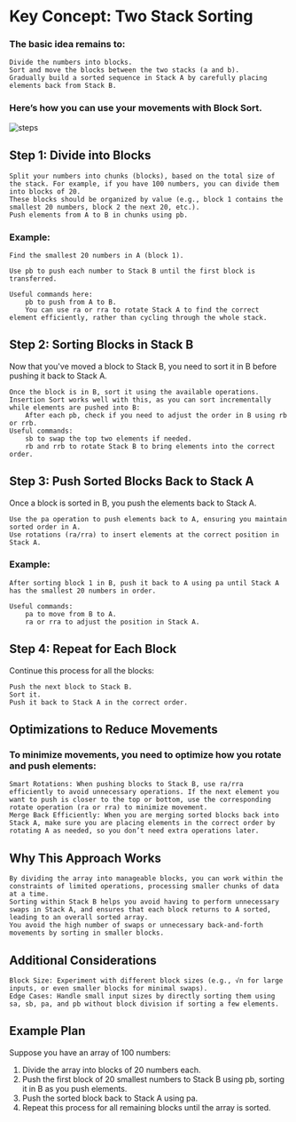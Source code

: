 # Key Concept: Two Stack Sorting

### The basic idea remains to:

    Divide the numbers into blocks.
    Sort and move the blocks between the two stacks (a and b).
    Gradually build a sorted sequence in Stack A by carefully placing elements back from Stack B.

### Here’s how you can use your movements with Block Sort.

![steps](assets/napkin-selectiom.png "napkin scheme 1")


## Step 1: Divide into Blocks

    Split your numbers into chunks (blocks), based on the total size of the stack. For example, if you have 100 numbers, you can divide them into blocks of 20.
    These blocks should be organized by value (e.g., block 1 contains the smallest 20 numbers, block 2 the next 20, etc.).
    Push elements from A to B in chunks using pb.

### Example:

    Find the smallest 20 numbers in A (block 1).

    Use pb to push each number to Stack B until the first block is transferred.

    Useful commands here:
        pb to push from A to B.
        You can use ra or rra to rotate Stack A to find the correct element efficiently, rather than cycling through the whole stack.

## Step 2: Sorting Blocks in Stack B

Now that you've moved a block to Stack B, you need to sort it in B before pushing it back to Stack A.

    Once the block is in B, sort it using the available operations.
    Insertion Sort works well with this, as you can sort incrementally while elements are pushed into B:
        After each pb, check if you need to adjust the order in B using rb or rrb.
    Useful commands:
        sb to swap the top two elements if needed.
        rb and rrb to rotate Stack B to bring elements into the correct order.

## Step 3: Push Sorted Blocks Back to Stack A

Once a block is sorted in B, you push the elements back to Stack A.

    Use the pa operation to push elements back to A, ensuring you maintain sorted order in A.
    Use rotations (ra/rra) to insert elements at the correct position in Stack A.

### Example:

    After sorting block 1 in B, push it back to A using pa until Stack A has the smallest 20 numbers in order.

    Useful commands:
        pa to move from B to A.
        ra or rra to adjust the position in Stack A.

## Step 4: Repeat for Each Block

Continue this process for all the blocks:

    Push the next block to Stack B.
    Sort it.
    Push it back to Stack A in the correct order.

## Optimizations to Reduce Movements

### To minimize movements, you need to optimize how you rotate and push elements:

    Smart Rotations: When pushing blocks to Stack B, use ra/rra efficiently to avoid unnecessary operations. If the next element you want to push is closer to the top or bottom, use the corresponding rotate operation (ra or rra) to minimize movement.
    Merge Back Efficiently: When you are merging sorted blocks back into Stack A, make sure you are placing elements in the correct order by rotating A as needed, so you don’t need extra operations later.

## Why This Approach Works

    By dividing the array into manageable blocks, you can work within the constraints of limited operations, processing smaller chunks of data at a time.
    Sorting within Stack B helps you avoid having to perform unnecessary swaps in Stack A, and ensures that each block returns to A sorted, leading to an overall sorted array.
    You avoid the high number of swaps or unnecessary back-and-forth movements by sorting in smaller blocks.

## Additional Considerations

    Block Size: Experiment with different block sizes (e.g., √n for large inputs, or even smaller blocks for minimal swaps).
    Edge Cases: Handle small input sizes by directly sorting them using sa, sb, pa, and pb without block division if sorting a few elements.

## Example Plan

Suppose you have an array of 100 numbers:

1.   Divide the array into blocks of 20 numbers each.
2.   Push the first block of 20 smallest numbers to Stack B using pb, sorting it in B as you push elements.
3.    Push the sorted block back to Stack A using pa.
4.    Repeat this process for all remaining blocks until the array is sorted.
